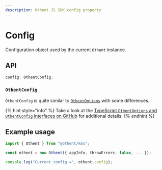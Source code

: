 ```yaml
---
description: Othent JS SDK config property
---
```


# Config

Configuration object used by the current `Othent` instance.

## API

```ts
config: OthentConfig;
```

### `OthentConfig`

`OthentConfig` is quite similar to [`OthentOptions`](./constructor.md#othentoptions) with some differences.

{% hint style="info" %}
Take a look at the [TypeScript `OthentOptions` and `OthentConfig` interfaces on GitHub](https://github.com/Othent/KeyManagementService/blob/main/src/lib/config/config.types.ts)
for additional details.
{% endhint %}

## Example usage

```ts
import { Othent } from "@othent/kms";

const othent = new Othent({ appInfo, throwErrors: false, ... });

console.log("Current config =", othent.config);
```
